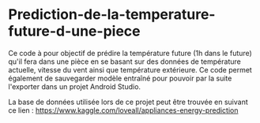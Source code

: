 # Prediction-de-la-temperature-future-d-une-piece
Ce code à pour objectif de prédire la température future (1h dans le future) qu'il fera dans une pièce en se basant sur des données de température actuelle, vitesse du vent ainsi que température extérieure. Ce code permet également de sauvegarder modèle entraîné pour pouvoir par la suite l'exporter dans un projet Android Studio.

La base de données utilisée lors de ce projet peut être trouvée en suivant ce lien : 
https://www.kaggle.com/loveall/appliances-energy-prediction 
